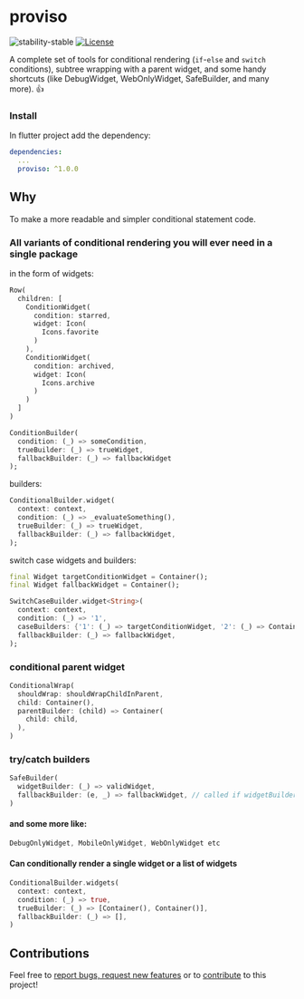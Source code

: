# proviso
 ![stability-stable](https://img.shields.io/badge/stability-stable-green.svg)
 [![License](https://img.shields.io/badge/License-BSD%203--Clause-blue.svg)](https://opensource.org/licenses/BSD-3-Clause)

A complete set of tools for conditional rendering (`if`-`else` and `switch` conditions), 
subtree wrapping with a parent widget, 
and some handy shortcuts (like DebugWidget, WebOnlyWidget, SafeBuilder, and many more). :+1:

### Install

In flutter project add the dependency:

```yml
dependencies:
  ...
  proviso: ^1.0.0
```

## Why
To make a more readable and simpler conditional statement code.

### All variants of conditional rendering you will ever need in a single package
in the form of widgets:
```dart
Row(
  children: [
    ConditionWidget(
      condition: starred,
      widget: Icon(
        Icons.favorite
      )
    ),
    ConditionWidget(
      condition: archived,
      widget: Icon(
        Icons.archive
      )
    )  
  ]
)
```
```dart
ConditionBuilder(
  condition: (_) => someCondition,
  trueBuilder: (_) => trueWidget,
  fallbackBuilder: (_) => fallbackWidget
);
```
builders:
```dart
ConditionalBuilder.widget(
  context: context,
  condition: (_) => _evaluateSomething(),
  trueBuilder: (_) => trueWidget,
  fallbackBuilder: (_) => fallbackWidget,
);
```
switch case widgets and builders:
```dart
final Widget targetConditionWidget = Container();
final Widget fallbackWidget = Container();

SwitchCaseBuilder.widget<String>(
  context: context,
  condition: (_) => '1',
  caseBuilders: {'1': (_) => targetConditionWidget, '2': (_) => Container()},
  fallbackBuilder: (_) => fallbackWidget,
);  
```
### conditional parent widget
```dart
ConditionalWrap(
  shouldWrap: shouldWrapChildInParent,
  child: Container(),
  parentBuilder: (child) => Container(
    child: child,
  ),
)
```
### try/catch builders
```dart
SafeBuilder(
  widgetBuilder: (_) => validWidget,
  fallbackBuilder: (e, _) => fallbackWidget, // called if widgetBuilder fails with error
)
```
#### and some more like:
```dart
DebugOnlyWidget, MobileOnlyWidget, WebOnlyWidget etc
```
#### Can conditionally render a single widget or a list of widgets
```dart
ConditionalBuilder.widgets(
  context: context,
  condition: (_) => true,
  trueBuilder: (_) => [Container(), Container()],
  fallbackBuilder: (_) => [],
)
```
## Contributions

Feel free to [report bugs, request new features](https://github.com/AlexeyPerov/proviso/issues) 
or to [contribute](https://github.com/AlexeyPerov/proviso/pulls) to this project! 
